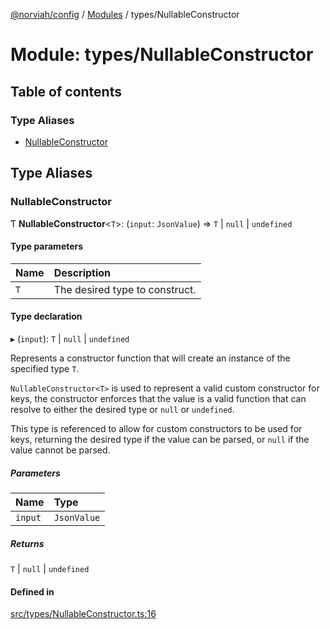 [@norviah/config](../README.md) / [Modules](../modules.md) / types/NullableConstructor

# Module: types/NullableConstructor

## Table of contents

### Type Aliases

- [NullableConstructor](types_NullableConstructor.md#nullableconstructor)

## Type Aliases

### NullableConstructor

Ƭ **NullableConstructor**<`T`\>: (`input`: `JsonValue`) => `T` \| ``null`` \| `undefined`

#### Type parameters

| Name | Description |
| :------ | :------ |
| `T` | The desired type to construct. |

#### Type declaration

▸ (`input`): `T` \| ``null`` \| `undefined`

Represents a constructor function that will create an instance of the
specified type `T`.

`NullableConstructor<T>` is used to represent a valid custom constructor for
keys, the constructor enforces that the value is a valid function that can
resolve to either the desired type or `null` or `undefined`.

This type is referenced to allow for custom constructors to be used for
keys, returning the desired type if the value can be parsed, or `null` if
the value cannot be parsed.

##### Parameters

| Name | Type |
| :------ | :------ |
| `input` | `JsonValue` |

##### Returns

`T` \| ``null`` \| `undefined`

#### Defined in

[src/types/NullableConstructor.ts:16](https://github.com/norviah/config/blob/069aa2f/src/types/NullableConstructor.ts#L16)
